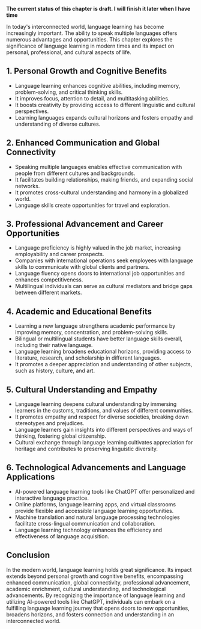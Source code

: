 **The current status of this chapter is draft. I will finish it later when I have time**

In today's interconnected world, language learning has become increasingly important. The ability to speak multiple languages offers numerous advantages and opportunities. This chapter explores the significance of language learning in modern times and its impact on personal, professional, and cultural aspects of life.

**1. Personal Growth and Cognitive Benefits**
---------------------------------------------

* Language learning enhances cognitive abilities, including memory, problem-solving, and critical thinking skills.
* It improves focus, attention to detail, and multitasking abilities.
* It boosts creativity by providing access to different linguistic and cultural perspectives.
* Learning languages expands cultural horizons and fosters empathy and understanding of diverse cultures.

**2. Enhanced Communication and Global Connectivity**
-----------------------------------------------------

* Speaking multiple languages enables effective communication with people from different cultures and backgrounds.
* It facilitates building relationships, making friends, and expanding social networks.
* It promotes cross-cultural understanding and harmony in a globalized world.
* Language skills create opportunities for travel and exploration.

**3. Professional Advancement and Career Opportunities**
--------------------------------------------------------

* Language proficiency is highly valued in the job market, increasing employability and career prospects.
* Companies with international operations seek employees with language skills to communicate with global clients and partners.
* Language fluency opens doors to international job opportunities and enhances competitiveness.
* Multilingual individuals can serve as cultural mediators and bridge gaps between different markets.

**4. Academic and Educational Benefits**
----------------------------------------

* Learning a new language strengthens academic performance by improving memory, concentration, and problem-solving skills.
* Bilingual or multilingual students have better language skills overall, including their native language.
* Language learning broadens educational horizons, providing access to literature, research, and scholarship in different languages.
* It promotes a deeper appreciation and understanding of other subjects, such as history, culture, and art.

**5. Cultural Understanding and Empathy**
-----------------------------------------

* Language learning deepens cultural understanding by immersing learners in the customs, traditions, and values of different communities.
* It promotes empathy and respect for diverse societies, breaking down stereotypes and prejudices.
* Language learners gain insights into different perspectives and ways of thinking, fostering global citizenship.
* Cultural exchange through language learning cultivates appreciation for heritage and contributes to preserving linguistic diversity.

**6. Technological Advancements and Language Applications**
-----------------------------------------------------------

* AI-powered language learning tools like ChatGPT offer personalized and interactive language practice.
* Online platforms, language learning apps, and virtual classrooms provide flexible and accessible language learning opportunities.
* Machine translation and natural language processing technologies facilitate cross-lingual communication and collaboration.
* Language learning technology enhances the efficiency and effectiveness of language acquisition.

Conclusion
----------

In the modern world, language learning holds great significance. Its impact extends beyond personal growth and cognitive benefits, encompassing enhanced communication, global connectivity, professional advancement, academic enrichment, cultural understanding, and technological advancements. By recognizing the importance of language learning and utilizing AI-powered tools like ChatGPT, individuals can embark on a fulfilling language learning journey that opens doors to new opportunities, broadens horizons, and fosters connection and understanding in an interconnected world.
